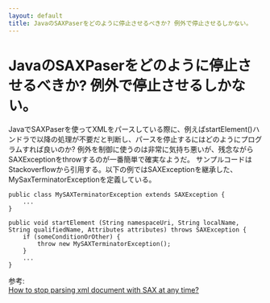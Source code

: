 ```yaml
---
layout: default
title: JavaのSAXPaserをどのように停止させるべきか? 例外で停止させるしかない。
---
```


# JavaのSAXPaserをどのように停止させるべきか? 例外で停止させるしかない。

JavaでSAXPaserを使ってXMLをパースしている際に、例えばstartElement()ハンドラで以降の処理が不要だと判断し、パースを停止するにはどのようにプログラムすれば良いのか?
例外を制御に使うのは非常に気持ち悪いが、残念ながらSAXExceptionをthrowするのが一番簡単で確実なようだ。
サンプルコードはStackoverflowから引用する。以下の例ではSAXExceptionを継承した、MySaxTerminatorExceptionを定義している。

    public class MySAXTerminatorException extends SAXException {
        ...
    }
    
    public void startElement (String namespaceUri, String localName, String qualifiedName, Attributes attributes) throws SAXException {
        if (someConditionOrOther) {
            throw new MySAXTerminatorException();
        }
        ...
    }

参考:  
[How to stop parsing xml document with SAX at any time?](http://stackoverflow.com/questions/1345293/how-to-stop-parsing-xml-document-with-sax-at-any-time)
